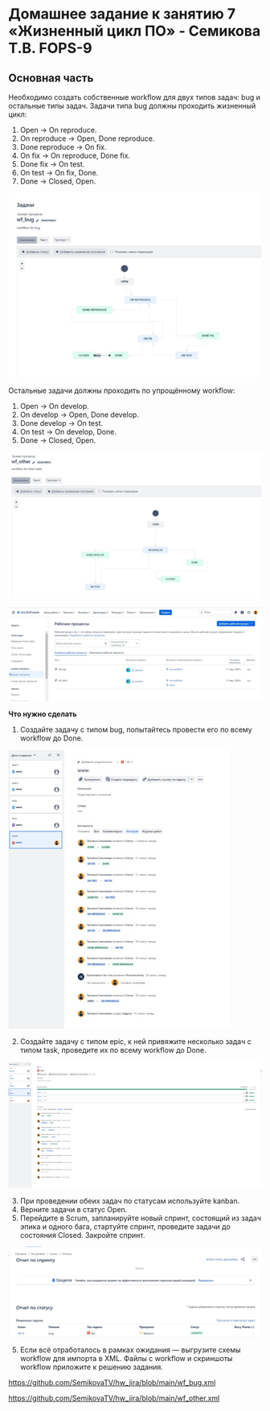 # Домашнее задание к занятию 7 «Жизненный цикл ПО» - Семикова Т.В. FOPS-9

## Основная часть

Необходимо создать собственные workflow для двух типов задач: bug и остальные типы задач. Задачи типа bug должны проходить жизненный цикл:

1. Open -> On reproduce.
2. On reproduce -> Open, Done reproduce.
3. Done reproduce -> On fix.
4. On fix -> On reproduce, Done fix.
5. Done fix -> On test.
6. On test -> On fix, Done.
7. Done -> Closed, Open.

![ad](https://github.com/SemikovaTV/hw_jira/blob/main/4.jpg)

Остальные задачи должны проходить по упрощённому workflow:

1. Open -> On develop.
2. On develop -> Open, Done develop.
3. Done develop -> On test.
4. On test -> On develop, Done.
5. Done -> Closed, Open.

![ad](https://github.com/SemikovaTV/hw_jira/blob/main/5.jpg)

![ad](https://github.com/SemikovaTV/hw_jira/blob/main/6.jpg)

**Что нужно сделать**

1. Создайте задачу с типом bug, попытайтесь провести его по всему workflow до Done.

![ad](https://github.com/SemikovaTV/hw_jira/blob/main/7.jpg)

2. Создайте задачу с типом epic, к ней привяжите несколько задач с типом task, проведите их по всему workflow до Done.

![ad](https://github.com/SemikovaTV/hw_jira/blob/main/8.jpg)

3. При проведении обеих задач по статусам используйте kanban. 
4. Верните задачи в статус Open.
5. Перейдите в Scrum, запланируйте новый спринт, состоящий из задач эпика и одного бага, стартуйте спринт, проведите задачи до состояния Closed. Закройте спринт.

![ad](https://github.com/SemikovaTV/hw_jira/blob/main/9.jpg)

5. Если всё отработалось в рамках ожидания — выгрузите схемы workflow для импорта в XML. Файлы с workflow и скриншоты workflow приложите к решению задания.

<https://github.com/SemikovaTV/hw_jira/blob/main/wf_bug.xml>

<https://github.com/SemikovaTV/hw_jira/blob/main/wf_other.xml>
